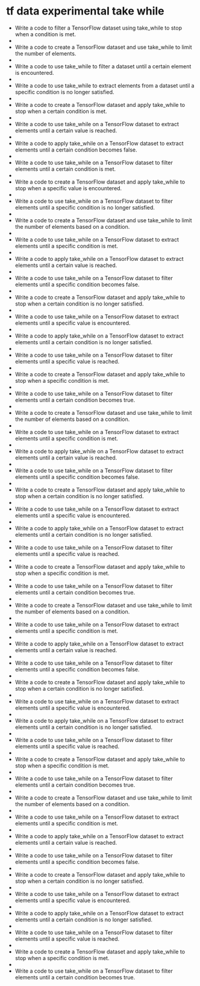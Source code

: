 # tf data experimental take while

- Write a code to filter a TensorFlow dataset using take_while to stop when a condition is met.
- 
- Write a code to create a TensorFlow dataset and use take_while to limit the number of elements.
- 
- Write a code to use take_while to filter a dataset until a certain element is encountered.
- 
- Write a code to use take_while to extract elements from a dataset until a specific condition is no longer satisfied.
- 
- Write a code to create a TensorFlow dataset and apply take_while to stop when a certain condition is met.
- 
- Write a code to use take_while on a TensorFlow dataset to extract elements until a certain value is reached.
- 
- Write a code to apply take_while on a TensorFlow dataset to extract elements until a certain condition becomes false.
- 
- Write a code to use take_while on a TensorFlow dataset to filter elements until a certain condition is met.
- 
- Write a code to create a TensorFlow dataset and apply take_while to stop when a specific value is encountered.
- 
- Write a code to use take_while on a TensorFlow dataset to filter elements until a specific condition is no longer satisfied.
- 
- Write a code to create a TensorFlow dataset and use take_while to limit the number of elements based on a condition.
- 
- Write a code to use take_while on a TensorFlow dataset to extract elements until a specific condition is met.
- 
- Write a code to apply take_while on a TensorFlow dataset to extract elements until a certain value is reached.
- 
- Write a code to use take_while on a TensorFlow dataset to filter elements until a specific condition becomes false.
- 
- Write a code to create a TensorFlow dataset and apply take_while to stop when a certain condition is no longer satisfied.
- 
- Write a code to use take_while on a TensorFlow dataset to extract elements until a specific value is encountered.
- 
- Write a code to apply take_while on a TensorFlow dataset to extract elements until a certain condition is no longer satisfied.
- 
- Write a code to use take_while on a TensorFlow dataset to filter elements until a specific value is reached.
- 
- Write a code to create a TensorFlow dataset and apply take_while to stop when a specific condition is met.
- 
- Write a code to use take_while on a TensorFlow dataset to filter elements until a certain condition becomes true.
- 
- Write a code to create a TensorFlow dataset and use take_while to limit the number of elements based on a condition.
- 
- Write a code to use take_while on a TensorFlow dataset to extract elements until a specific condition is met.
- 
- Write a code to apply take_while on a TensorFlow dataset to extract elements until a certain value is reached.
- 
- Write a code to use take_while on a TensorFlow dataset to filter elements until a specific condition becomes false.
- 
- Write a code to create a TensorFlow dataset and apply take_while to stop when a certain condition is no longer satisfied.
- 
- Write a code to use take_while on a TensorFlow dataset to extract elements until a specific value is encountered.
- 
- Write a code to apply take_while on a TensorFlow dataset to extract elements until a certain condition is no longer satisfied.
- 
- Write a code to use take_while on a TensorFlow dataset to filter elements until a specific value is reached.
- 
- Write a code to create a TensorFlow dataset and apply take_while to stop when a specific condition is met.
- 
- Write a code to use take_while on a TensorFlow dataset to filter elements until a certain condition becomes true.
- 
- Write a code to create a TensorFlow dataset and use take_while to limit the number of elements based on a condition.
- 
- Write a code to use take_while on a TensorFlow dataset to extract elements until a specific condition is met.
- 
- Write a code to apply take_while on a TensorFlow dataset to extract elements until a certain value is reached.
- 
- Write a code to use take_while on a TensorFlow dataset to filter elements until a specific condition becomes false.
- 
- Write a code to create a TensorFlow dataset and apply take_while to stop when a certain condition is no longer satisfied.
- 
- Write a code to use take_while on a TensorFlow dataset to extract elements until a specific value is encountered.
- 
- Write a code to apply take_while on a TensorFlow dataset to extract elements until a certain condition is no longer satisfied.
- 
- Write a code to use take_while on a TensorFlow dataset to filter elements until a specific value is reached.
- 
- Write a code to create a TensorFlow dataset and apply take_while to stop when a specific condition is met.
- 
- Write a code to use take_while on a TensorFlow dataset to filter elements until a certain condition becomes true.
- 
- Write a code to create a TensorFlow dataset and use take_while to limit the number of elements based on a condition.
- 
- Write a code to use take_while on a TensorFlow dataset to extract elements until a specific condition is met.
- 
- Write a code to apply take_while on a TensorFlow dataset to extract elements until a certain value is reached.
- 
- Write a code to use take_while on a TensorFlow dataset to filter elements until a specific condition becomes false.
- 
- Write a code to create a TensorFlow dataset and apply take_while to stop when a certain condition is no longer satisfied.
- 
- Write a code to use take_while on a TensorFlow dataset to extract elements until a specific value is encountered.
- 
- Write a code to apply take_while on a TensorFlow dataset to extract elements until a certain condition is no longer satisfied.
- 
- Write a code to use take_while on a TensorFlow dataset to filter elements until a specific value is reached.
- 
- Write a code to create a TensorFlow dataset and apply take_while to stop when a specific condition is met.
- 
- Write a code to use take_while on a TensorFlow dataset to filter elements until a certain condition becomes true.